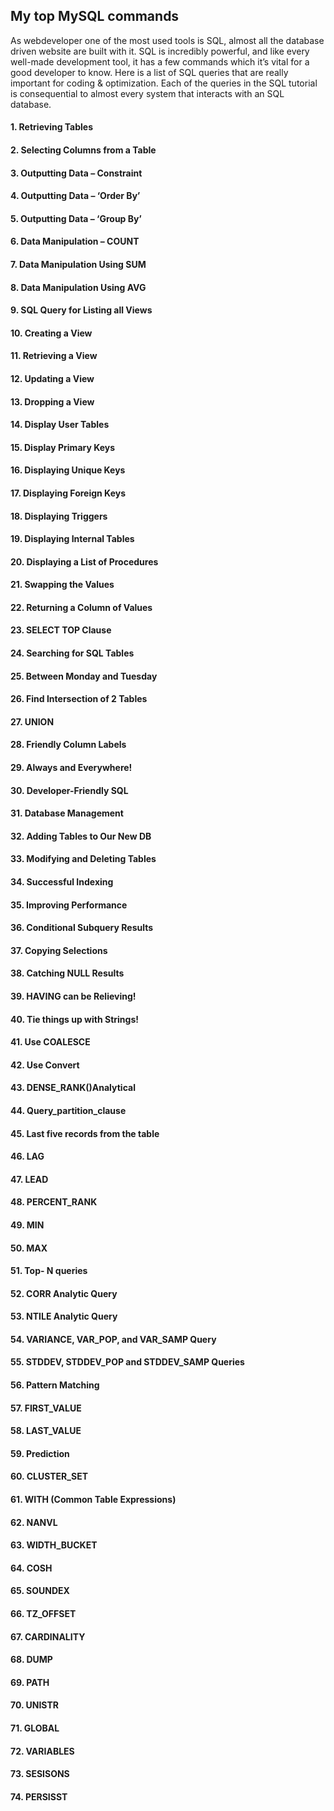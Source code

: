 ## My top MySQL commands 
As webdeveloper one of the most used tools is SQL, almost all the database driven website are built with it. SQL is incredibly powerful, and like every well-made development tool, it has a few commands which it’s vital for a good developer to know. Here is a list of SQL queries that are really important for coding & optimization. Each of the queries in the SQL tutorial is consequential to almost every system that interacts with an SQL database.

#### 1. Retrieving Tables	
#### 2. Selecting Columns from a Table	
#### 3. Outputting Data – Constraint	
#### 4. Outputting Data – ‘Order By’	
#### 5. Outputting Data – ‘Group By’	
#### 6. Data Manipulation – COUNT	
#### 7. Data Manipulation Using SUM	
#### 8. Data Manipulation Using AVG	
#### 9. SQL Query for Listing all Views	
#### 10. Creating a View	
#### 11. Retrieving a View	
#### 12. Updating a View	
#### 13. Dropping a View	
#### 14. Display User Tables	
#### 15. Display Primary Keys	
#### 16. Displaying Unique Keys	
#### 17. Displaying Foreign Keys	
#### 18. Displaying Triggers	
#### 19. Displaying Internal Tables	
#### 20. Displaying a List of Procedures
#### 21. Swapping the Values	
#### 22. Returning a Column of Values	
#### 23. SELECT TOP Clause	
#### 24. Searching for SQL Tables	
#### 25. Between Monday and Tuesday	
#### 26. Find Intersection of 2 Tables	
#### 27. UNION	
#### 28. Friendly Column Labels	
#### 29. Always and Everywhere!	
#### 30. Developer-Friendly SQL	
#### 31. Database Management	
#### 32. Adding Tables to Our New DB	
#### 33. Modifying and Deleting Tables	
#### 34. Successful Indexing	
#### 35. Improving Performance	
#### 36. Conditional Subquery Results
#### 37. Copying Selections
#### 38. Catching NULL Results
#### 39. HAVING can be Relieving!
#### 40. Tie things up with Strings!
#### 41. Use COALESCE
#### 42. Use Convert
#### 43. DENSE_RANK()Analytical
#### 44. Query_partition_clause
#### 45. Last five records from the table
#### 46. LAG
#### 47. LEAD
#### 48. PERCENT_RANK
#### 49. MIN
#### 50. MAX
#### 51. Top- N queries
#### 52. CORR Analytic Query
#### 53. NTILE Analytic Query
#### 54. VARIANCE, VAR_POP, and VAR_SAMP Query
#### 55. STDDEV, STDDEV_POP and STDDEV_SAMP Queries
#### 56. Pattern Matching
#### 57. FIRST_VALUE
#### 58. LAST_VALUE
#### 59. Prediction
#### 60. CLUSTER_SET
#### 61. WITH (Common Table Expressions)
#### 62. NANVL
#### 63. WIDTH_BUCKET
#### 64. COSH
#### 65. SOUNDEX
#### 66. TZ_OFFSET
#### 67. CARDINALITY
#### 68. DUMP
#### 69. PATH
#### 70. UNISTR
#### 71. GLOBAL
#### 72. VARIABLES
#### 73. SESISONS
#### 74. PERSISST

